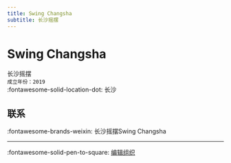 ```yaml
---
title: Swing Changsha
subtitle: 长沙摇摆
---
```


# Swing Changsha

长沙摇摆  
`成立年份：2019`  
:fontawesome-solid-location-dot: 长沙  


## 联系

:fontawesome-brands-weixin: 长沙摇摆Swing Changsha  

---

:fontawesome-solid-pen-to-square: [编辑组织](https://github.com/swingdance/orgs/issues/new?assignees=&labels=update+org&projects=&template=03-update_entity.yml&title=Update%20Org%3A%20zh_CN%20%E2%80%A2%20Swing%20Changsha&region=zh_CN&id=swing-chang-sha&name=Swing%20Changsha)
